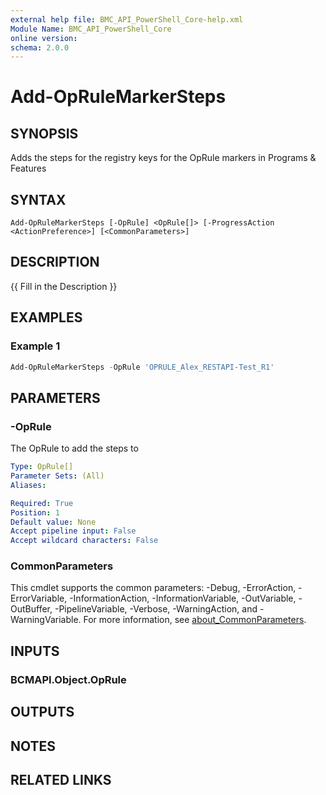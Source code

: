 ```yaml
---
external help file: BMC_API_PowerShell_Core-help.xml
Module Name: BMC_API_PowerShell_Core
online version:
schema: 2.0.0
---
```


# Add-OpRuleMarkerSteps

## SYNOPSIS

Adds the steps for the registry keys for the OpRule markers in Programs & Features

## SYNTAX

```text
Add-OpRuleMarkerSteps [-OpRule] <OpRule[]> [-ProgressAction <ActionPreference>] [<CommonParameters>]
```

## DESCRIPTION

{{ Fill in the Description }}

## EXAMPLES

### Example 1

```PowerShell
Add-OpRuleMarkerSteps -OpRule 'OPRULE_Alex_RESTAPI-Test_R1'
```

## PARAMETERS

### -OpRule

The OpRule to add the steps to

```yaml
Type: OpRule[]
Parameter Sets: (All)
Aliases:

Required: True
Position: 1
Default value: None
Accept pipeline input: False
Accept wildcard characters: False
```

### CommonParameters

This cmdlet supports the common parameters: -Debug, -ErrorAction, -ErrorVariable, -InformationAction, -InformationVariable, -OutVariable, -OutBuffer, -PipelineVariable, -Verbose, -WarningAction, and -WarningVariable. For more information, see [about_CommonParameters](http://go.microsoft.com/fwlink/?LinkID=113216).

## INPUTS

### BCMAPI.Object.OpRule

## OUTPUTS

## NOTES

## RELATED LINKS
